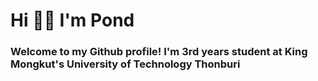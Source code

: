 # Hi 👋🏻 I'm Pond
### Welcome to my Github profile! I'm 3rd years student at King Mongkut's University of Technology Thonburi
